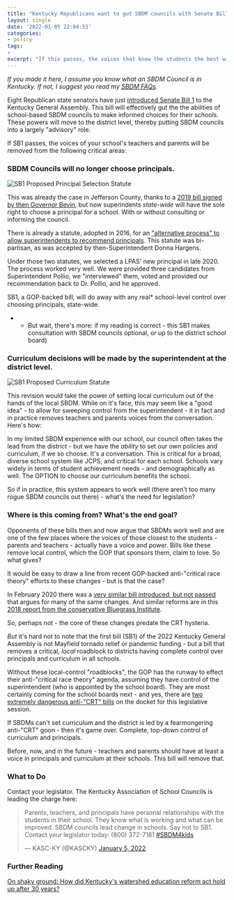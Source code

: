 ```yaml
---
title: "Kentucky Republicans want to gut SBDM councils with Senate Bill 1"
layout: single
date: '2022-01-05 22:04:53'
categories:
- policy
tags:
- 
excerpt: "If this passes, the voices that know the students the best will be removed from the conversation."
---
```


*If you made it here, I assume you know what an SBDM Council is in Kentucky. If not, I suggest you read my [SBDM FAQs](https://benwilson.org/sbdm/faqs).*

Eight Republican state senators have just [introduced Senate Bill 1](https://apps.legislature.ky.gov/record/22rs/sb1.html) to the Kentucky General Assembly. This bill will effectively gut the the abilities of school-based SBDM councils to make informed choices for their schools. These powers will move to the district level, thereby putting SBDM councils into a largely "advisory" role.

If SB1 passes, the voices of your school's teachers and parents will be removed from the following critical areas:

### SBDM Councils will no longer choose principals. ### 

![SB1 Proposed Principal Selection Statute](/sbdm/assets/images/SB1-2022-principalselection.png)

This was already the case in Jefferson County, thanks to a [2019 bill signed by then Governor Bevin](https://www.wave3.com/2019/03/12/sb-passes-house-heads-bevins-desk/), but now superindents *state-wide* will have the sole right to choose a principal for a school. With or without consulting or informing the council.

There is already a statute, adopted in 2016, for an ["alternative process" to allow superintendents to recommend principals](https://www.wdrb.com/news/gov-bevin-signs-law-giving-jcps-superintendent-more-flexibility-in-hiring-principals/article_405f298f-e16a-59b0-abe9-1a3cae78716c.html). This statute was bi-partisan, as was accepted by then-Superintendent Donna Hargens. 

Under those two statutes, we selected a LPAS' new principal in late 2020. The process worked very well. We were provided three candidates from Superintendent Pollio, we "interviewed" them, voted and provided our recommendation back to Dr. Pollio, and he approved.

SB1, a GOP-backed bill, will do away with any real* school-level control over choosing principals, state-wide.

* - But wait, there's more: if my reading is correct - this SB1 makes consultation with SBDM councils optional, or up to the district school board)

### Curriculum decisions will be made by the superintendent at the district level. ###

![SB1 Proposed Curriculum Statute](/sbdm/assets/images/SB1-2022-curriculum.png)

This revision would take the power of setting local curriculum out of the hands of the local SBDM. While on it's face, this may seem like a "good idea" - to allow for sweeping control from the superintendent - it in fact and in practice removes teachers and parents voices from the conversation. Here's how:

In my limited SBDM experience with our school, our council often takes the lead from the district - but we have the *ability* to set our own policies and curriculum, if we so choose. It's a conversation. This is critical for a broad, diverse school system like JCPS, and critical for each school. Schools vary widely in terms of student achievement needs - and demographically as well. The OPTION to choose our curriculum benefits the school. 

So if in practice, this system appears to work well (there aren't too many rogue SBDM councils out there) - what's the need for legislation? 

### Where is this coming from? What's the end goal? ###

Opponents of these bills then and now argue that SBDMs work well and are one of the few places where the voices of those closest to the students - parents and teachers - actually have a voice and power. Bills like these remove local control, which the GOP that sponsors them, claim to love. So what gives?

It would be easy to draw a line from recent GOP-backed anti-"critical race theory" efforts to these changes - but is that the case? 

In February 2020 there was a [very similar bill introduced, but not passed](https://www.courier-journal.com/story/news/politics/ky-legislature/2020/02/05/kentucky-bill-would-change-school-based-decision-making-councils-clears-committee/4660343002/) that argues for many of the same changes. And similar reforms are in this [2018 report from the conservative Bluegrass Institute](https://static1.squarespace.com/static/5f986190ec1e7d424e58d7f2/5fc51b03a6de3c605ec15075/5fc524d8a6de3c605ec2268e/1606755544306/Bluegrass-Institute_School-Based-Decision-Making-Research-Report_Formatted_01.17.18_v3.pdf?format=original). 

So, perhaps not - the core of these changes predate the CRT hysteria.

*But* it's hard not to note that the first bill (SB1) of the 2022 Kentucky General Assembly is not Mayfield tornado relief or pandemic funding - but a bill that removes a critical, *local* roadblock to districts having complete control over principals and curriculum in all schools. 

Without these local-control "roadblocks", the GOP has the runway to effect their anti-"critical race theory" agenda, assuming they have control of the superintendent (who is appointed by the school board). They are most certainly coming for the school boards next - and yes, there are [two extremely dangerous anti-"CRT" bills](https://twitter.com/oliviakrauth/status/1478564293780160513?s=20) on the docket for this legislative session. 

If SBDMs can't set curriculum and the district is led by a fearmongering anti-"CRT" goon - then it's game over. Complete, top-down control of curriculum and principals.

Before, now, and in the future - teachers and parents should have at least a voice in principals and curriculum at their schools. This bill will remove that.

### What to Do ###

Contact your legislator. The Kentucky Association of School Councils is leading the charge here:

<blockquote class="twitter-tweet"><p lang="en" dir="ltr">Parents, teachers, and principals have personal relationships with the students in their school. They know what is working and what can be improved. SBDM councils lead change in schools. Say not to SB1. Contact your legislator today: (800) 372-7181 <a href="https://twitter.com/hashtag/SBDM4kids?src=hash&amp;ref_src=twsrc%5Etfw">#SBDM4kids</a></p>&mdash; KASC-KY (@KASCKY) <a href="https://twitter.com/KASCKY/status/1478867666643439617?ref_src=twsrc%5Etfw">January 5, 2022</a></blockquote> <script async src="https://platform.twitter.com/widgets.js" charset="utf-8"></script>

### Further Reading ###
[On shaky ground: How did Kentucky's watershed education reform act hold up after 30 years?](https://www.courier-journal.com/story/news/2020/04/11/kera-30-how-did-kentucky-education-reform-act-hold-up/4870847002/)